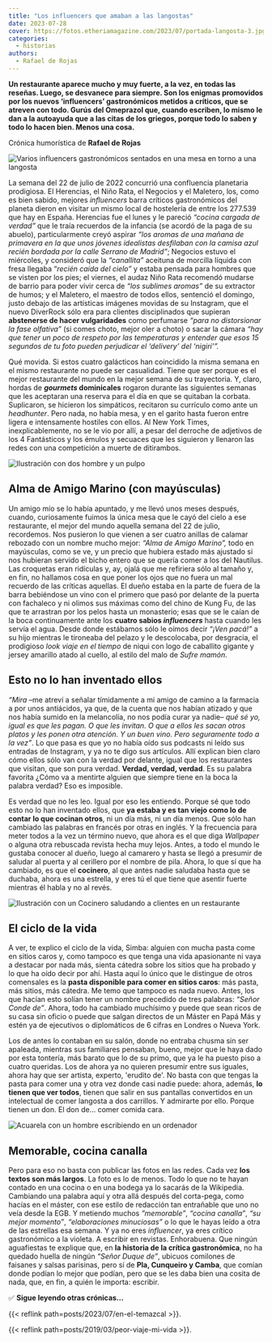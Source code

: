 ```yaml
---
title: "Los influencers que amaban a las langostas"
date: 2023-07-28
cover: https://fotos.etheriamagazine.com/2023/07/portada-langosta-3.jpg
categories: 
  - historias
authors: 
  - Rafael de Rojas
---
```


**Un restaurante aparece mucho y muy fuerte, a la vez, en todas las reseñas. Luego, se 
desvanece para siempre. Son los enigmas promovidos por los nuevos ‘influencers’ 
gastronómicos metidos a críticos, que se atreven con todo. Gurús del Omeprazol que, 
cuando escriben, lo mismo le dan a la autoayuda que a las citas de los griegos, porque 
todo lo saben y todo lo hacen bien. Menos una cosa.** 

Crónica humorística de **Rafael de Rojas** 

![Varios influencers gastronómicos sentados en una mesa en torno a una langosta](https://fotos.etheriamagazine.com/2023/07/influencers-gastro.jpg "Ilustración de Inés Arango.")

La semana del 22 de julio de 2022 concurrió una confluencia planetaria prodigiosa. El 
Herencias, el Niño Rata, el Negocios y el Maletero, los, como es bien sabido, mejores 
_influencers_ barra críticos gastronómicos del planeta dieron en visitar un mismo local 
de hostelería de entre los 277.539 que hay en España. Herencias fue el lunes y le 
pareció _“cocina cargada de verdad”_ que le traía recuerdos de la infancia (se acordó de 
la paga de su abuelo), particularmente creyó aspirar _“los aromas de una mañana de 
primavera en la que unos jóvenes idealistas desfilaban con la camisa azul recién bordada 
por la calle Serrano de Madrid”_; Negocios estuvo el miércoles, y consideró que la 
_“canallita”_ aceituna de morcilla líquida con fresa llegaba “_recién caída del cielo”_ 
y estaba pensada para hombres que se visten por los pies; el viernes, el audaz Niño Rata 
recomendó mudarse de barrio para poder vivir cerca de _“los sublimes aromas”_ de su 
extractor de humos; y el Maletero, el maestro de todos ellos, sentenció el domingo, 
justo debajo de las artísticas imágenes movidas de su Instagram, que el nuevo DiverRock 
sólo era para clientes disciplinados que supieran **abstenerse de hacer vulgaridades** 
como perfumarse _“para no distorsionar la fase olfativa”_ (si comes choto, mejor oler a 
choto) o sacar la cámara _“hay que tener un poco de respeto por las temperaturas y 
entender que esos 15 segundos de tu foto pueden perjudicar el ‘delivery’ del ‘nigiri’”._ 

Qué movida. Si estos cuatro galácticos han coincidido la misma semana en el mismo 
restaurante no puede ser casualidad. Tiene que ser porque es el mejor restaurante del 
mundo en la mejor semana de su trayectoria. Y, claro, hordas de **_gourmets_ 
dominicales** rogaron durante las siguientes semanas que les aceptaran una reserva para 
el día en que se quitaban la corbata. Suplicaron, se hicieron los simpáticos, recitaron 
su currículo como ante un _headhunter_. Pero nada, no había mesa, y en el garito hasta 
fueron entre ligera e intensamente hostiles con ellos. Al New York Times, 
inexplicablemente, no se le vio por allí, a pesar del derroche de adjetivos de los 4 
Fantásticos y los émulos y secuaces que les siguieron y llenaron las redes con una 
competición a muerte de ditirambos. 

![Ilustración con dos hombre y un pulpo](https://fotos.etheriamagazine.com/2023/07/pulpo-restaurante-1.jpg "Ilustración de Inés Arango.")

## Alma de Amigo Marino (con mayúsculas)

Un amigo mío se lo había apuntado, y me llevó unos meses después, cuando, curiosamente 
fuimos la única mesa que le cayó del cielo a ese restaurante, el mejor del mundo aquella 
semana del 22 de julio, recordemos. Nos pusieron lo que vienen a ser cuatro anillas de 
calamar rebozado con un nombre mucho mejor: _“Alma de Amigo Marino”,_ todo en 
mayúsculas, como se ve, y un precio que hubiera estado más ajustado si nos hubieran 
servido el bicho entero que se quería comer a los del Nautilus. Las croquetas eran 
ridículas y, ay, ojalá que me refiriera sólo al tamaño y, en fin, no hallamos cosa en 
que poner los ojos que no fuera un mal recuerdo de las críticas aquellas. El dueño 
estaba en la parte de fuera de la barra bebiéndose un vino con el primero que pasó por 
delante de la puerta con fachaleco y ni olimos sus máximas como del chino de Kung Fu, de 
las que te arrastran por los pelos hasta un monasterio; esas que se le caían de la boca 
continuamente ante los **cuatro sabios _influencers_** hasta cuando les servía el agua. 
Desde donde estábamos sólo le oímos decir _“¡Ven pacá!”_ a su hijo mientras le tironeaba 
del pelazo y le descolocaba, por desgracia, el prodigioso _look_ _viaje en el tiempo_ de 
niqui con logo de caballito gigante y jersey amarillo atado al cuello, al estilo del 
malo de _Sufre mamón_. 

## Esto no lo han inventado ellos

_“Mira_ –me atreví a señalar tímidamente a mi amigo de camino a la farmacia a por unos 
antiácidos, ya que, de la cuenta que nos habían atizado y que nos había sumido en la 
melancolía, no nos podía curar ya nadie– _qué sé yo, igual es que les pagan. O que les 
invitan. O que a ellos les sacan otros platos y les ponen otra atención. Y un buen vino. 
Pero seguramente todo a la vez”_. Lo que pasa es que yo no había oído sus podcasts ni 
leído sus entradas de Instagram, y ya no te digo sus artículos. Allí explican bien claro 
cómo ellos sólo van con la verdad por delante, igual que los restaurantes que visitan, 
que son pura verdad. **Verdad, verdad, verdad**. Es su palabra favorita ¿Cómo va a 
mentirte alguien que siempre tiene en la boca la palabra verdad? Eso es imposible. 

Es verdad que no les leo. Igual por eso les entiendo. Porque sé que todo esto no lo han 
inventado ellos, que **ya estaba y es tan viejo como lo de contar lo que cocinan 
otros**, ni un día más, ni un día menos. Que sólo han cambiado las palabras en francés 
por otras en inglés. Y la frecuencia para meter todos a la vez un término nuevo, que 
ahora es el que diga _Wallpaper_ o alguna otra rebuscada revista hecha muy lejos. Antes, 
a todo el mundo le gustaba conocer al dueño, luego al camarero y hasta se llegó a 
presumir de saludar al puerta y al cerillero por el nombre de pila. Ahora, lo que sí que 
ha cambiado, es que el **cocinero**, al que antes nadie saludaba hasta que se duchaba, 
ahora es una estrella, y eres tú el que tiene que asentir fuerte mientras él habla y no 
al revés. 

![Ilustración con un Cocinero saludando a clientes en un restaurante](https://fotos.etheriamagazine.com/2023/07/cocinero-restaurante.jpg "Ilustración de Inés Arango.")

## El ciclo de la vida

A ver, te explico el ciclo de la vida, Simba: alguien con mucha pasta come en sitios 
caros y, como tampoco es que tenga una vida apasionante ni vaya a destacar por nada más, 
sienta cátedra sobre los sitios que ha probado y lo que ha oído decir por ahí. Hasta 
aquí lo único que le distingue de otros comensales es la **pasta disponible para comer 
en sitios caros**: más pasta, más sitios, más cátedra. Me temo que tampoco es nada 
nuevo. Antes, los que hacían esto solían tener un nombre precedido de tres palabras: 
_“Señor Conde de”_. Ahora, todo ha cambiado muchísimo y puede que sean ricos de su casa 
sin oficio o puede que salgan directos de un Máster en Papá Más y estén ya de ejecutivos 
o diplomáticos de 6 cifras en Londres o Nueva York. 

Los de antes lo contaban en su salón, donde no entraba chusma sin ser apaleada, mientras 
sus familiares pensaban, bueno, mejor que le haya dado por esta tontería, más barato que 
lo de su primo, que ya le ha puesto piso a cuatro queridas. Los de ahora ya no quieren 
presumir entre sus iguales, ahora hay que ser artista, experto, 'erudito de'. No basta 
con que tengas la pasta para comer una y otra vez donde casi nadie puede: ahora, además, 
**lo tienen que ver todos**, tienen que salir en sus pantallas convertidos en un 
intelectual de comer langosta a dos carrillos. Y admirarte por ello. Porque tienen un 
don. El don de… comer comida cara. 

![Acuarela con un hombre escribiendo en un ordenador](https://fotos.etheriamagazine.com/2023/07/influencer-gastronomia.jpg "Ilustración de Inés Arango.")

## Memorable, cocina canalla

Pero para eso no basta con publicar las fotos en las redes. Cada vez **los textos son 
más largos**. La foto es lo de menos. Todo lo que no te hayan contado en una cocina o en 
una bodega ya lo sacarás de la Wikipedia. Cambiando una palabra aquí y otra allá después 
del corta-pega, como hacías en el máster, con ese estilo de redacción tan entrañable que 
uno no veía desde la EGB. Y metiendo muchos _”memorable”_, _“cocina canalla”_, _“su 
mejor momento”_, _“elaboraciones minuciosas”_ o lo que le hayas leído a otra de las 
estrellas esa semana. Y ya no eres _influencer_, ya eres crítico gastronómico a la 
violeta. A escribir en revistas. Enhorabuena. Que ningún aguafiestas te explique que, en 
**la historia de la crítica gastronómica**, no ha quedado huella de ningún _“Señor Duque 
de”_, ubicuos comilones de faisanes y salsas parisinas, pero sí de **Pla, Cunqueiro y 
Camba**, que comían donde podían lo mejor que podían, pero que se les daba bien una 
cosita de nada, que, en fin, a quién le importa: escribir. 

✅ **Sigue leyendo otras crónicas...** 

{{< reflink path=posts/2023/07/en-el-temazcal >}}. 

{{< reflink path=posts/2019/03/peor-viaje-mi-vida >}}.
